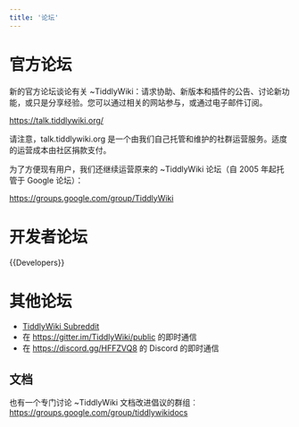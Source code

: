 ```yaml
---
title: '论坛'
---
```


# 官方论坛

新的官方论坛谈论有关 ~TiddlyWiki：请求协助、新版本和插件的公告、讨论新功能，或只是分享经验。您可以通过相关的网站参与，或通过电子邮件订阅。

<https://talk.tiddlywiki.org/>

请注意，talk.tiddlywiki.org 是一个由我们自己托管和维护的社群运营服务。适度的运营成本由社区捐款支付。

为了方便现有用户，我们还继续运营原来的 ~TiddlyWiki 论坛（自 2005 年起托管于 Google 论坛）：

<https://groups.google.com/group/TiddlyWiki>

# 开发者论坛

{{Developers}}

# 其他论坛

* [TiddlyWiki Subreddit](https://www.reddit.com/r/TiddlyWiki5/)
* 在 <https://gitter.im/TiddlyWiki/public> 的即时通信
* 在 <https://discord.gg/HFFZVQ8> 的 Discord 的即时通信

## 文档

也有一个专门讨论 ~TiddlyWiki 文档改进倡议的群组︰<https://groups.google.com/group/tiddlywikidocs>
